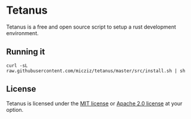 # Tetanus

Tetanus is a free and open source script to setup a rust development environment.

## Running it

```
curl -sL raw.githubusercontent.com/micziz/tetanus/master/src/install.sh | sh
```

## License

Tetanus is licensed under the [MIT license](LICENSE-MIT) or [Apache 2.0 license](LICENSE-APACHE) at your option.

